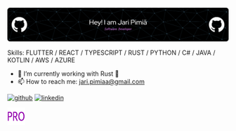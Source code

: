 ![Screenshot](github-header.png)

Skills: FLUTTER / REACT / TYPESCRIPT / RUST / PYTHON / C# / JAVA / KOTLIN / AWS / AZURE

- 🌱 I’m currently working with Rust 🦀
- 📫 How to reach me: jari.pimiaa@gmail.com 
 


[<img src='https://cdn.jsdelivr.net/npm/simple-icons@3.0.1/icons/github.svg' alt='github' height='40'>](https://github.com/JPimia)  [<img src='https://cdn.jsdelivr.net/npm/simple-icons@3.0.1/icons/linkedin.svg' alt='linkedin' height='40'>](https://www.linkedin.com/in/jari-pimia/)  

<a href='https://github.com/pricing'><img src='https://raw.githubusercontent.com/acervenky/animated-github-badges/master/assets/pro.gif' width='40' height='40'></a> 

